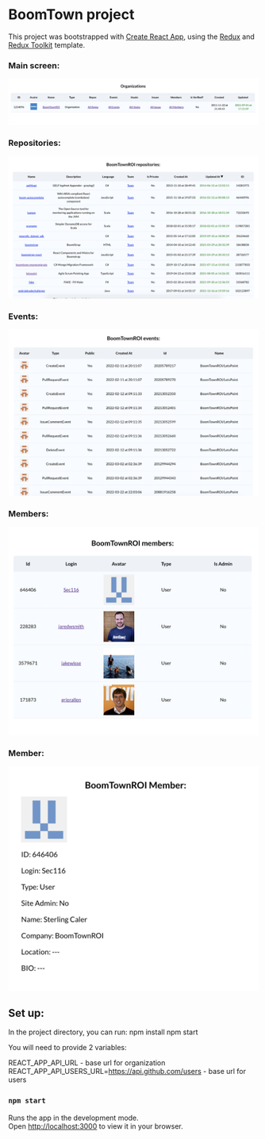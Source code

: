 # BoomTown project

This project was bootstrapped with [Create React App](https://github.com/facebook/create-react-app), using the [Redux](https://redux.js.org/) and [Redux Toolkit](https://redux-toolkit.js.org/) template.

### Main screen:
![Alt text](./public/images/main_screen_organizations.png?raw=true "Boomtown Organization")

### Repositories:
![Alt text](./public/images/screen_repos.png?raw=true "Boomtown Repositories")

### Events:
![Alt text](public/images/screen_events.png?raw=true "Boomtown events")

### Members:
![Alt text](public/images/screen_members.png?raw=true "Boomtown Members")

### Member:
![Alt text](public/images/screen_member.png?raw=true "Boomtown Member")

## Set up:

In the project directory, you can run:
npm install
npm start

You will need to provide 2 variables:

REACT_APP_API_URL - base url for organization <br/>
REACT_APP_API_USERS_URL=https://api.github.com/users - base url for users

### `npm start`

Runs the app in the development mode.\
Open [http://localhost:3000](http://localhost:3000) to view it in your browser.
